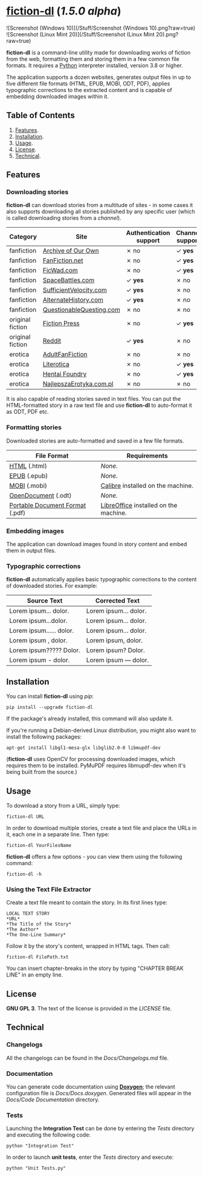 # [fiction-dl](https://github.com/DreamCobbler/fiction-dl) (*1.5.0 alpha*)

![Screenshot (Windows 10)](/Stuff/Screenshot (Windows 10).png?raw=true)
![Screenshot (Linux Mint 20)](/Stuff/Screenshot (Linux Mint 20).png?raw=true)

**fiction-dl** is a command-line utility made for downloading works of fiction from the web, formatting them and storing them in a few common file formats. It requires a [Python](https://www.python.org/) interpreter installed, version 3.8 or higher.

The application supports a dozen websites, generates output files in up to five different file formats (HTML, EPUB, MOBI, ODT, PDF), applies typographic corrections to the extracted content and is capable of embedding downloaded images within it.

## Table of Contents

1. [Features](#features).
2. [Installation](#installation).
3. [Usage](#usage).
4. [License](#license).
5. [Technical](#technical).

## Features

### Downloading stories

**fiction-dl** can download stories from a multitude of sites - in some cases it also supports downloading all stories published by any specific user (which is called downloading stories from a *channel*).

| Category         | Site                                                                | Authentication support | Channel support |
|------------------|---------------------------------------------------------------------|------------------------|-----------------|
| fanfiction       | [Archive of Our Own](https://archiveofourown.org/)                  | ✗ no                   | ✓ **yes**       |
| fanfiction       | [FanFiction.net](https://www.fanfiction.net/)                       | ✗ no                   | ✓ **yes**       |
| fanfiction       | [FicWad.com](https://ficwad.com/)                                   | ✗ no                   | ✓ **yes**       |
| fanfiction       | [SpaceBattles.com](https://forums.spacebattles.com/)                | ✓ **yes**              | ✗ no            |
| fanfiction       | [SufficientVelocity.com](https://forums.sufficientvelocity.com/)    | ✓ **yes**              | ✗ no            |
| fanfiction       | [AlternateHistory.com](https://www.alternatehistory.com/forum/)     | ✓ **yes**              | ✗ no            |
| fanfiction       | [QuestionableQuesting.com](https://forum.questionablequesting.com/) | ✗ no                   | ✗ no            |
| original fiction | [Fiction Press](https://www.fictionpress.com/)                      | ✗ no                   | ✓ **yes**       |
| original fiction | [Reddit](https://www.reddit.com/)                                   | ✓ **yes**              | ✗ no            |
| erotica          | [AdultFanFiction](http://www.adult-fanfiction.org/html-index.php)   | ✗ no                   | ✗ no            |
| erotica          | [Literotica](https://www.literotica.com/)                           | ✗ no                   | ✓ **yes**       |
| erotica          | [Hentai Foundry](https://www.hentai-foundry.com/)                   | ✗ no                   | ✓ **yes**       |
| erotica          | [NajlepszaErotyka.com.pl](https://najlepszaerotyka.com.pl/)         | ✗ no                   | ✗ no            |

It is also capable of reading stories saved in text files. You can put the HTML-formatted story in a raw text file and use **fiction-dl** to auto-format it as ODT, PDF etc.

### Formatting stories

Downloaded stories are auto-formatted and saved in a few file formats.

| File Format                                                          | Requirements                                                          |
|----------------------------------------------------------------------|-----------------------------------------------------------------------|
| [HTML](https://en.wikipedia.org/wiki/HTML) (.html)                   | *None.*                                                               |
| [EPUB](https://en.wikipedia.org/wiki/EPUB) (.epub)                   | *None.*                                                               |
| [MOBI](https://en.wikipedia.org/wiki/Mobipocket) (.mobi)             | [Calibre](https://calibre-ebook.com/) installed on the machine.       |
| [OpenDocument](https://en.wikipedia.org/wiki/OpenDocument) (.odt)    | *None.*                                                               |
| [Portable Document Format](https://en.wikipedia.org/wiki/PDF) (.pdf) | [LibreOffice](https://www.libreoffice.org/) installed on the machine. |

### Embedding images

The application can download images found in story content and embed them in output files.

### Typographic corrections

**fiction-dl** automatically applies basic typographic corrections to the content of downloaded stories. For example:

| Source Text                  | Corrected Text           |
|------------------------------|--------------------------|
| Lorem ipsum... dolor.        | Lorem ipsum… dolor.      |
| Lorem ipsum...dolor.         | Lorem ipsum… dolor.      |
| Lorem ipsum...... dolor.     | Lorem ipsum… dolor.      |
| Lorem ipsum , dolor.         | Lorem ipsum, dolor.      |
| Lorem ipsum????? Dolor.      | Lorem ipsum? Dolor.      |
| Lorem ipsum - dolor.         | Lorem ipsum — dolor.     |

## Installation

You can install **fiction-dl** using *pip*:

    pip install --upgrade fiction-dl

If the package's already installed, this command will also update it.

If you're running a Debian-derived Linux distribution, you might also want to install the following packages:

    apt-get install libgl1-mesa-glx libglib2.0-0 libmupdf-dev

(**fiction-dl** uses OpenCV for processing downloaded images, which requires them to be installed. PyMuPDF requires libmupdf-dev when it's being built from the source.)

## Usage

To download a story from a URL, simply type:

    fiction-dl URL

In order to download multiple stories, create a text file and place the URLs in it, each one in a separate line. Then type:

    fiction-dl YourFilesName

**fiction-dl** offers a few options - you can view them using the following command:

    fiction-dl -h

### Using the Text File Extractor

Create a text file meant to contain the story. In its first lines type:

    LOCAL TEXT STORY
    *URL*
    *The Title of the Story*
    *The Author*
    *The One-Line Summary*

Follow it by the story's content, wrapped in HTML tags. Then call:

    fiction-dl FilePath.txt

You can insert chapter-breaks in the story by typing "CHAPTER BREAK LINE" in an empty line.

## License

**GNU GPL 3**. The text of the license is provided in the *LICENSE* file.

## Technical

### Changelogs

All the changelogs can be found in the *Docs/Changelogs.md* file.

### Documentation

You can generate code documentation using [**Doxygen**](https://www.doxygen.nl/index.html); the relevant configuration file is *Docs/Docs.doxygen*. Generated files will appear in the *Docs/Code Documentation* directory.

### Tests

Launching the **Integration Test** can be done by entering the *Tests* directory and executing the following code:

    python "Integration Test"

In order to launch **unit tests**, enter the *Tests* directory and execute:

    python "Unit Tests.py"